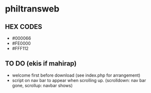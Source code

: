 # philtransweb

## HEX CODES
- #000066
- #FE0000
- #FFF112
## TO DO (ekis if mahirap)
- welcome first before download (see index.php for arrangement)
- script on nav bar to appear when scrolling up. (scrolldown: nav bar gone, scrollup: navbar shows)